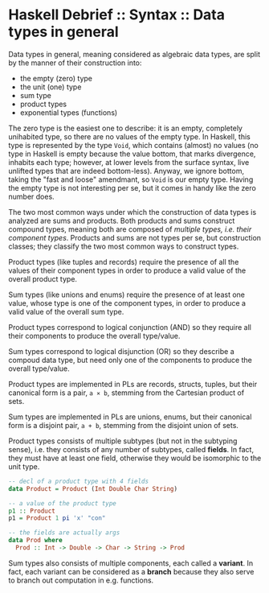 # Haskell Debrief :: Syntax :: Data types in general

Data types in general, meaning considered as algebraic data types, are split by the manner of their construction into:
- the empty (zero) type
- the unit (one) type
- sum type
- product types
- exponential types (functions)

The zero type is the easiest one to describe: it is an empty, completely unihabited type, so there are no values of the empty type. In Haskell, this type is represented by the type `Void`, which contains (almost) no values (no type in Haskell is empty because the value bottom, that marks divergence, inhabits each type; however, at lower levels from the surface syntax, live unlifted types that are indeed bottom-less). Anyway, we ignore bottom, taking the "fast and loose" amendmant, so `Void` is our empty type. Having the empty type is not interesting per se, but it comes in handy like the zero number does.


The two most common ways under which the construction of data types is analyzed are sums and products. Both products and sums construct compound types, meaning both are composed of *multiple types, i.e. their component types*. Products and sums are not types per se, but construction classes; they classify the two most common ways to construct types.

Product types (like tuples and records) require the presence of all the values of their component types in order to produce a valid value of the overall product type.

Sum types (like unions and enums) require the presence of at least one value, whose type is one of the component types, in order to produce a valid value of the overall sum type.


Product types correspond to logical conjunction (AND) so they require all their components to produce the overall type/value.

Sum types correspond to logical disjunction (OR) so they describe a compoud data type, but need only one of the components to produce the overall type/value.

Product types are implemented in PLs are records, structs, tuples, but their canonical form is a pair, `a ⨯ b`, stemming from the Cartesian product of sets.

Sum types are implemented in PLs are unions, enums, but their canonical form is a disjoint pair, `a + b`, stemming from the disjoint union of sets.

Product types consists of multiple subtypes (but not in the subtyping sense), i.e. they consists of any number of subtypes, called **fields**. In fact, they must have at least one field, otherwise they would be isomorphic to the unit type.

```hs
-- decl of a product type with 4 fields
data Product = Product (Int Double Char String)

-- a value of the product type
p1 :: Product
p1 = Product 1 pi 'x' "con"

-- the fields are actually args
data Prod where
  Prod :: Int -> Double -> Char -> String -> Prod
```


Sum types also consists of multiple components, each called a **variant**. In fact, each variant can be considered as a **branch** because they also serve to branch out computation in e.g. functions.
